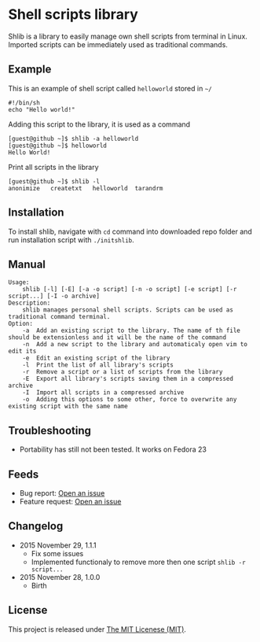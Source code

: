 # Shell scripts library
Shlib is a library to easily manage own shell scripts from terminal in Linux. Imported scripts can be immediately used as traditional commands.

## Example
This is an example of shell script called `helloworld` stored in `~/`
```Shell
#!/bin/sh
echo "Hello world!"
```
Adding this script to the library, it is used as a command
```ShellSession
[guest@github ~]$ shlib -a helloworld
[guest@github ~]$ helloworld
Hello World!
```
Print all scripts in the library
```ShellSession
[guest@github ~]$ shlib -l
anonimize	createtxt	helloworld	tarandrm
```

## Installation
To install shlib, navigate with `cd` command into downloaded repo folder and run installation script with `./initshlib`.

## Manual
```
Usage:
	shlib [-l] [-E] [-a -o script] [-n -o script] [-e script] [-r script...] [-I -o archive]
Description:
	shlib manages personal shell scripts. Scripts can be used as traditional command terminal.
Option:
	-a	Add an existing script to the library. The name of th file should be extensionless and it will be the name of the command
	-n	Add a new script to the library and automaticaly open vim to edit its
	-e	Edit an existing script of the library
	-l	Print the list of all library's scripts
	-r	Remove a script or a list of scripts from the library	
	-E	Export all library's scripts saving them in a compressed archive
	-I	Import all scripts in a compressed archive	
	-o	Adding this options to some other, force to overwrite any existing script with the same name
```

## Troubleshooting
* Portability has still not been tested. It works on Fedora 23

## Feeds
* Bug report: [Open an issue](https://github.com/matteocellucci/shlib/issues/new)
* Feature request: [Open an issue](https://github.com/matteocellucci/shlib/issues/new)

## Changelog
* 2015 November 29, 1.1.1
	- Fix some issues
	- Implemented functionaly to remove more then one script `shlib -r script...`
* 2015 November 28, 1.0.0
	- Birth

## License
This project is released under [The MIT Licenese (MIT)](https://github.com/matteocellucci/shlib/blob/master/license).
